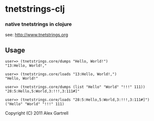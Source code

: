 # tnetstrings-clj 
### native tnetstrings in clojure

see: http://www.tnetstrings.org

## Usage

    user=> (tnetstrings.core/dumps "Hello, World!")
    "13:Hello, World!,"

    user=> (tnetstrings.core/loads "13:Hello, World!,")
    "Hello, World!"

    user=> (tnetstrings.core/dumps (list "Hello" "World" "!!!" 111))
    "28:5:Hello,5:World,3:!!!,3:111#]"

    user=> (tnetstrings.core/loads "28:5:Hello,5:World,3:!!!,3:111#]")
    ("Hello" "World" "!!!" 111)

Copyright (C) 2011 Alex Gartrell
